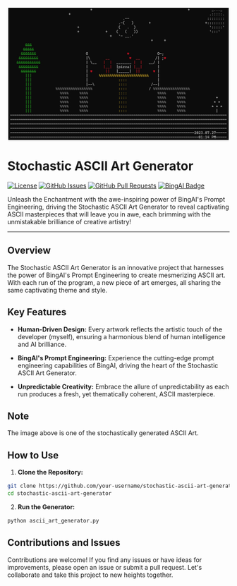 <p align="center">
  <img src="ascii-art.jpg" alt="Stochastic ASCII Art Generator" width="500" height="300">
</p>

# Stochastic ASCII Art Generator

[![License](https://img.shields.io/badge/License-MIT-blue.svg)](https://opensource.org/licenses/MIT)
[![GitHub Issues](https://img.shields.io/github/issues/your-username/stochastic-ascii-art-generator)](https://github.com/your-username/stochastic-ascii-art-generator/issues)
[![GitHub Pull Requests](https://img.shields.io/github/issues-pr/your-username/stochastic-ascii-art-generator)](https://github.com/your-username/stochastic-ascii-art-generator/pulls)
[![BingAI Badge](https://img.shields.io/badge/Powered%20by-BingAI-red)](https://www.bingai.ai/)

Unleash the Enchantment with the awe-inspiring power of BingAI's Prompt Engineering, driving the Stochastic ASCII Art Generator to reveal captivating ASCII masterpieces that will leave you in awe, each brimming with the unmistakable brilliance of creative artistry!

---

## Overview

The Stochastic ASCII Art Generator is an innovative project that harnesses the power of BingAI's Prompt Engineering to create mesmerizing ASCII art. With each run of the program, a new piece of art emerges, all sharing the same captivating theme and style.

## Key Features
- **Human-Driven Design:** Every artwork reflects the artistic touch of the developer (myself), ensuring a harmonious blend of human intelligence and AI brilliance.

- **BingAI's Prompt Engineering:** Experience the cutting-edge prompt engineering capabilities of BingAI, driving the heart of the Stochastic ASCII Art Generator.

- **Unpredictable Creativity:** Embrace the allure of unpredictability as each run produces a fresh, yet thematically coherent, ASCII masterpiece.

## Note
The image above is one of the stochastically generated ASCII Art. 

## How to Use

1. **Clone the Repository:**
```bash
git clone https://github.com/your-username/stochastic-ascii-art-generator.git
cd stochastic-ascii-art-generator
```
2. **Run the Generator:**
```bash
python ascii_art_generator.py
```

## Contributions and Issues

Contributions are welcome! If you find any issues or have ideas for improvements, please open an issue or submit a pull request. Let's collaborate and take this project to new heights together.
